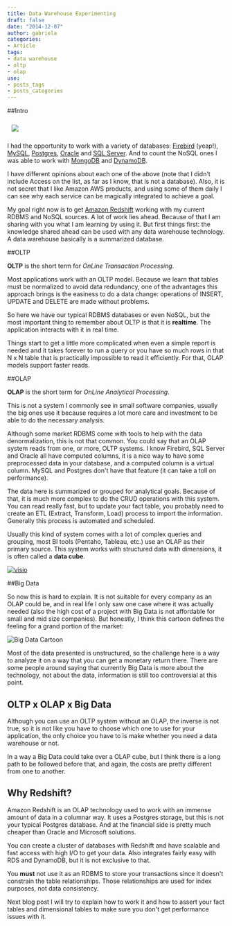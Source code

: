 ```yaml
---
title: Data Warehouse Experimenting
draft: false
date: "2014-12-07"
author: gabriela
categories:
- Article
tags:
- data warehouse
- oltp
- olap
use:
- posts_tags
- posts_categories
---
```


##Intro

<img src="http://www.thecomicstrips.com/properties/speedbump/art_images/sb1061208.jpg" class="pull-left" style="margin: 10px">

I had the opportunity to work with a variety of databases: [Firebird](http://www.firebirdsql.org/) (yeap!), [MySQL](http://www.mysql.com/), [Postgres](http://www.postgresql.org/), [Oracle](http://www.oracle.com/) and [SQL Server](http://www.microsoft.com/en-us/server-cloud/products/sql-server/default.aspx). And to count the NoSQL ones I was able to work with [MongoDB](http://www.mongodb.org/) and [DynamoDB](http://aws.amazon.com/dynamodb/).

I have different opinions about each one of the above (note that I didn't include Access on the list, as far as I know, that is not a database). Also, it is not secret that I like Amazon AWS products, and using some of them daily I can see why each service can be magically integrated to achieve a goal.


My goal right now is to get [Amazon Redshift](http://aws.amazon.com/redshift/) working with my current RDBMS and NoSQL sources. A lot of work lies ahead. Because of that I am sharing with you what I am learning by using it. But first things first: the knowledge shared ahead can be used with any data warehouse technology. A data warehouse basically is a summarized database.

##OLTP

**OLTP** is the short term for _OnLine Transaction Processing_.

Most applications work with an OLTP model. Because we learn that tables must be normalized to avoid data redundancy, one of the advantages this approach brings is the easiness to do a data change: operations of INSERT, UPDATE and DELETE are made without problems.

So here we have our typical RDBMS databases or even NoSQL, but the most important thing to remember about OLTP is that it is **realtime**. The application interacts with it in real time.

Things start to get a little more complicated when even a simple report is needed and it takes forever to run a query or you have so much rows in that N x N table that is practically impossible to read it efficiently. For that, OLAP models support faster reads.

##OLAP

**OLAP** is the short term for _OnLine Analytical Processing_.

This is not a system I commonly see in small software companies, usually the big ones use it because requires a lot more care and investment to be able to do the necessary analysis.

Although some market RDBMS come with tools to help with the data denormalization, this is not that common. You could say that an OLAP system reads from one, or more, OLTP systems. I know Firebird, SQL Server and Oracle all have computed columns, it is a nice way to have some preprocessed data in your database, and a computed column is a virtual column. MySQL and Postgres don't have that feature (it can take a toll on performance).

The data here is summarized or grouped for analytical goals. Because of that, it is much more complex to do the CRUD operations with this system. You can read really fast, but to update your fact table, you probably need to create an ETL (Extract, Transform, Load) process to import the information. Generally this process is automated and scheduled.

Usually this kind of system comes with a lot of complex queries and grouping, most BI tools (Pentaho, Tableau, etc.) use an OLAP as their primary source. This system works with structured data with dimensions, it is often called a **data cube**.

<a href="http://gabriela.io/img/2014/12/oltp-olap.png" title="OLTP to OLAP" target="_blank">
<img src="http://gabriela.io/img/2014/12/oltp-olap.png" class="align-center img-responsive" alt="visio">
</a>

##Big Data

So now this is hard to explain. It is not suitable for every company as an OLAP could be, and in real life I only saw one case where it was actually needed (also the high cost of a project with Big Data is not affordable for small and mid size companies). But honestly, I think this cartoon defines the feeling for a grand portion of the market:

![Big Data Cartoon](http://www.socmedsean.com/wp-content/uploads/2013/08/big-data-social-media-comic.png)

Most of the data presented is unstructured, so the challenge here is a way to analyze it on a way that you can get a monetary return there. There are some people around saying that currently Big Data is more about the technology, not about the data, information is still too controversial at this point.

## OLTP x OLAP x Big Data

Although you can use an OLTP system without an OLAP, the inverse is not true, so it is not like you have to choose which one to use for your application, the only choice you have to is make whether you need a data warehouse or not.

In a way a Big Data could take over a OLAP cube, but I think there is a long path to be followed before that, and again, the costs are pretty different from one to another.

## Why Redshift?

Amazon Redshift is an OLAP technology used to work with an immense amount of data in a columnar way. It uses a Postgres storage, but this is not your typical Postgres database. And at the financial side is pretty much cheaper than Oracle and Microsoft solutions.

You can create a cluster of databases with Redshift and have scalable and fast access with high I/O to get your data. Also integrates fairly easy with RDS and DynamoDB, but it is not exclusive to that.

You **must** not use it as an RDBMS to store your transactions since it doesn't constrain the table relationships. Those relationships are used for index purposes, not data consistency.

Next blog post I will try to explain how to work it and how to assert your fact tables and dimensional tables to make sure you don't get performance issues with it.
